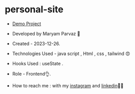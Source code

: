 # personal-site
- [Demo Project](https://maryamparvaz.github.io/personal-site/)

- Developed by Maryam Parvaz 🙎

- Created - 2023-12-26.

- Technologies Used - java script , Html , css , tailwind 😍

- Hooks Used : useState .

- Role - Frontend👌.

- How to reach me : with my [instagram](https://www.instagram.com/maryamparvaz_web) and [linkedin](https://www.linkedin.com/in/maryam-parvaz-3687b327a/)👩‍💻
